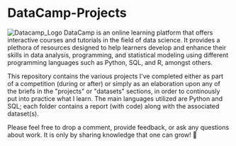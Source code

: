 # DataCamp-Projects

![Datacamp_Logo](https://github.com/deedee98/DataCamp-Projects/assets/79639272/51bd0d89-d93b-436a-b2e0-bda8f173f8c1)
DataCamp is an online learning platform that offers interactive courses and tutorials in the field of data science. It provides a plethora of resources designed to help learners develop and enhance their skills in data analysis, programming, and statistical modeling using different programming languages such as Python, SQL, and R, amongst others. 

This repository contains the various projects I've completed either as part of a competition (during or after) or simply as an elaboration upon any of the briefs in the "projects" or "datasets" sections, in order to continously put into practice what I learn. The main languages utilized are Python and SQL; each folder contains a report (with code) along with the associated dataset(s).

Please feel free to drop a comment, provide feedback, or ask any questions about work. It is only by sharing knowledge that one can grow! 🌱 
